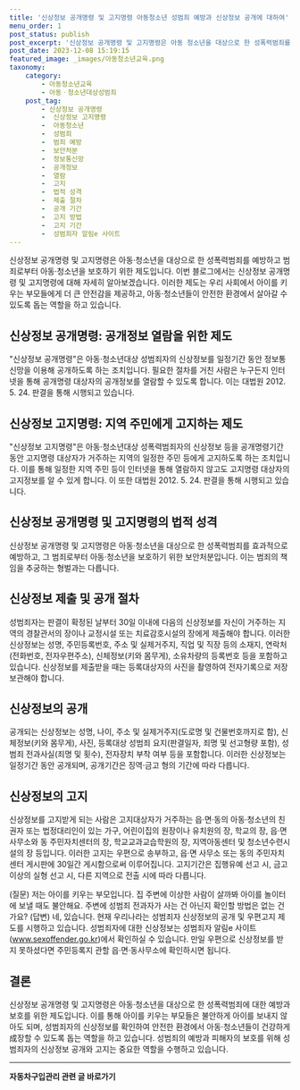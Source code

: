 ```yaml
---
title: '신상정보 공개명령 및 고지명령 아동청소년 성범죄 예방과 신상정보 공개에 대하여'
menu_order: 1
post_status: publish
post_excerpt: '신상정보 공개명령 및 고지명령은 아동 청소년을 대상으로 한 성폭력범죄를 예방하고 범죄로부터 아동 청소년을 보호하기 위한 제도입니다. 이번 블로그에서는 신상정보 공개명령 및 고지명령에 대해 자세히 알아보겠습니다. 이러한 제도는 우리 사회에서 아이를 키우는 부모들에게 더 큰 안전감을 제공하고, 아동 청소년들이 안전한 환경에서 살아갈 수 있도록 돕는 역할을 하고 있습니다.'
post_date: 2023-12-08 15:19:15
featured_image: _images/아동청소년교육.png
taxonomy:
    category:
        - 아동청소년교육
        - 아동ㆍ청소년대상성범죄
    post_tag:
        - 신상정보 공개명령
        -  신상정보 고지명령
        -  아동청소년
        -  성범죄
        -  범죄 예방
        -  보안처분
        -  정보통신망
        -  공개정보
        -  열람
        -  고지
        -  법적 성격
        -  제출 절차
        -  공개 기간
        -  고지 방법
        -  고지 기간
        -  성범죄자 알림e 사이트
---
```



신상정보 공개명령 및 고지명령은 아동·청소년을 대상으로 한 성폭력범죄를 예방하고 범죄로부터 아동·청소년을 보호하기 위한 제도입니다. 이번 블로그에서는 신상정보 공개명령 및 고지명령에 대해 자세히 알아보겠습니다. 이러한 제도는 우리 사회에서 아이를 키우는 부모들에게 더 큰 안전감을 제공하고, 아동·청소년들이 안전한 환경에서 살아갈 수 있도록 돕는 역할을 하고 있습니다.

## 신상정보 공개명령: 공개정보 열람을 위한 제도
"신상정보 공개명령"은 아동·청소년대상 성범죄자의 신상정보를 일정기간 동안 정보통신망을 이용해 공개하도록 하는 조치입니다. 필요한 절차를 거친 사람은 누구든지 인터넷을 통해 공개명령 대상자의 공개정보를 열람할 수 있도록 합니다. 이는 대법원 2012. 5. 24. 판결을 통해 시행되고 있습니다.

## 신상정보 고지명령: 지역 주민에게 고지하는 제도
"신상정보 고지명령"은 아동·청소년대상 성폭력범죄자의 신상정보 등을 공개명령기간 동안 고지명령 대상자가 거주하는 지역의 일정한 주민 등에게 고지하도록 하는 조치입니다. 이를 통해 일정한 지역 주민 등이 인터넷을 통해 열람하지 않고도 고지명령 대상자의 고지정보를 알 수 있게 합니다. 이 또한 대법원 2012. 5. 24. 판결을 통해 시행되고 있습니다.

## 신상정보 공개명령 및 고지명령의 법적 성격
신상정보 공개명령 및 고지명령은 아동·청소년을 대상으로 한 성폭력범죄를 효과적으로 예방하고, 그 범죄로부터 아동·청소년을 보호하기 위한 보안처분입니다. 이는 범죄의 책임을 추궁하는 형벌과는 다릅니다.

## 신상정보 제출 및 공개 절차
성범죄자는 판결이 확정된 날부터 30일 이내에 다음의 신상정보를 자신이 거주하는 지역의 경찰관서의 장이나 교정시설 또는 치료감호시설의 장에게 제출해야 합니다. 이러한 신상정보는 성명, 주민등록번호, 주소 및 실제거주지, 직업 및 직장 등의 소재지, 연락처(전화번호, 전자우편주소), 신체정보(키와 몸무게), 소유차량의 등록번호 등을 포함하고 있습니다. 신상정보를 제출받을 때는 등록대상자의 사진을 촬영하여 전자기록으로 저장보관해야 합니다.

## 신상정보의 공개
공개되는 신상정보는 성명, 나이, 주소 및 실제거주지(도로명 및 건물번호까지로 함), 신체정보(키와 몸무게), 사진, 등록대상 성범죄 요지(판결일자, 죄명 및 선고형량 포함), 성범죄 전과사실(죄명 및 횟수), 전자장치 부착 여부 등을 포함합니다. 이러한 신상정보는 일정기간 동안 공개되며, 공개기간은 징역·금고 형의 기간에 따라 다릅니다.

## 신상정보의 고지
신상정보를 고지받게 되는 사람은 고지대상자가 거주하는 읍·면·동의 아동·청소년의 친권자 또는 법정대리인이 있는 가구, 어린이집의 원장이나 유치원의 장, 학교의 장, 읍·면사무소와 동 주민자치센터의 장, 학교교과교습학원의 장, 지역아동센터 및 청소년수련시설의 장 등입니다. 이러한 고지는 우편으로 송부하고, 읍·면 사무소 또는 동의 주민자치센터 게시판에 30일간 게시함으로써 이루어집니다. 고지기간은 집행유예 선고 시, 금고 이상의 실형 선고 시, 다른 지역으로 전출 시에 따라 다릅니다.

(질문)
저는 아이를 키우는 부모입니다. 집 주변에 이상한 사람이 살까봐 아이를 놀이터에 보낼 때도 불안해요. 주변에 성범죄 전과자가 사는 건 아닌지 확인할 방법은 없는 건가요?
(답변)
네, 있습니다. 현재 우리나라는 성범죄자 신상정보의 공개 및 우편고지 제도를 시행하고 있습니다. 성범죄자에 대한 신상정보는 성범죄자 알림e 사이트(www.sexoffender.go.kr)에서 확인하실 수 있습니다. 만일 우편으로 신상정보를 받지 못하셨다면 주민등록지 관할 읍·면·동사무소에 확인하시면 됩니다.

## 결론
신상정보 공개명령 및 고지명령은 아동·청소년을 대상으로 한 성폭력범죄에 대한 예방과 보호를 위한 제도입니다. 이를 통해 아이를 키우는 부모들은 불안하게 아이를 보내지 않아도 되며, 성범죄자의 신상정보를 확인하여 안전한 환경에서 아동·청소년들이 건강하게成장할 수 있도록 돕는 역할을 하고 있습니다. 성범죄의 예방과 피해자의 보호를 위해 성범죄자의 신상정보 공개와 고지는 중요한 역할을 수행하고 있습니다.
<!-- wp:separator -->
<hr class="wp-block-separator has-alpha-channel-opacity"/>
<!-- /wp:separator -->

<!-- wp:group {"backgroundColor":"base","layout":{"type":"constrained"}} -->
<div class="wp-block-group has-base-background-color has-background"><!-- wp:paragraph {"align":"center","fontSize":"medium"} -->
<p class="has-text-align-center has-large-font-size"><strong>자동차구입관리 관련 글 바로가기</strong></p>
<!-- /wp:paragraph -->


<!-- wp:latest-posts
{"categories":[{"id":3655,"count":19,"description":"","link":"https://uknowlaw.com/category/%ec%9e%90%eb%8f%99%ec%b0%a8%ea%b5%ac%ec%9e%85%ea%b4%80%eb%a6%ac/","name":"자동차구입관리","slug":"자동차구입관리","taxonomy":"category","parent":0,"meta":[],"_links":{"self":[{"href":"https://uknowlaw.com/wp-json/wp/v2/categories/3655"}],"collection":[{"href":"https://uknowlaw.com/wp-json/wp/v2/categories"}],"about":[{"href":"https://uknowlaw.com/wp-json/wp/v2/taxonomies/category"}],"wp:post_type":[{"href":"https://uknowlaw.com/wp-json/wp/v2/posts?categories=3655"}],"curies":[{"name":"wp","href":"https://api.w.org/{rel}","templated":true}]}}],"postsToShow":100,"excerptLength":28,"postLayout":"grid","columns":2,"featuredImageAlign":"left","featuredImageSizeSlug":"large","fontSize":"small"} /--></div>
<!-- /wp:group -->